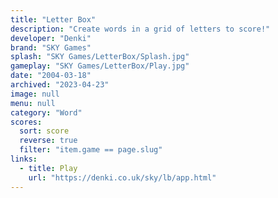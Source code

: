 ```yaml
---
title: "Letter Box"
description: "Create words in a grid of letters to score!"
developer: "Denki"
brand: "SKY Games"
splash: "SKY Games/LetterBox/Splash.jpg"
gameplay: "SKY Games/LetterBox/Play.jpg"
date: "2004-03-18"
archived: "2023-04-23"
image: null
menu: null
category: "Word"
scores:
  sort: score
  reverse: true
  filter: "item.game == page.slug"
links:
  - title: Play
    url: "https://denki.co.uk/sky/lb/app.html"
---
```

